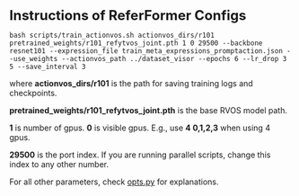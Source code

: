 <font size=5>**Instructions of ReferFormer Configs**</font>

```
bash scripts/train_actionvos.sh actionvos_dirs/r101 pretrained_weights/r101_refytvos_joint.pth 1 0 29500 --backbone resnet101 --expression_file train_meta_expressions_promptaction.json --use_weights --actionvos_path ../dataset_visor --epochs 6 --lr_drop 3 5 --save_interval 3
```

where **actionvos_dirs/r101** is the path for saving training logs and checkpoints.

**pretrained_weights/r101_refytvos_joint.pth** is the base RVOS model path.

**1** is number of gpus.
**0** is visible gpus. E.g., use **4 0,1,2,3** when using 4 gpus.

**29500** is the port index. If you are running parallel scripts, change this index to any other number.

For all other parameters, check [opts.py](opts.py) for explanations.
